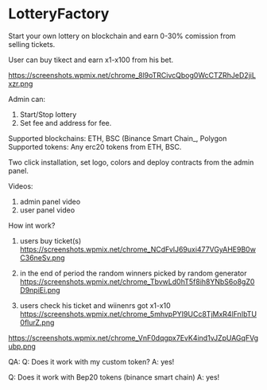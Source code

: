 # LotteryFactory

Start your own lottery on blockchain and earn 0-30% comission from selling tickets. 

User can buy tikect and earn x1-x100 from his bet. 

https://screenshots.wpmix.net/chrome_8l9oTRCivcQbog0WcCTZRhJeD2jiLxzr.png


Admin can: 
1. Start/Stop lottery
2. Set fee and address for fee.

Supported blockchains: ETH, BSC (Binance Smart Chain_, Polygon 
Supported tokens: Any erc20 tokens from ETH, BSC.

Two click installation, set logo, colors and deploy contracts from the admin panel. 

Videos: 
1. admin panel video
2. user panel video

How int work?
1. users buy ticket(s)
https://screenshots.wpmix.net/chrome_NCdFvlJ69uxi477VGyAHE9B0wC36neSv.png

2. in the end of period the random winners picked by random generator
https://screenshots.wpmix.net/chrome_TbvwLd0hT5f8ih8YNbS6o8gZ0D9npiEi.png

3. users check his ticket and wiinenrs got x1-x10 
https://screenshots.wpmix.net/chrome_5mhvpPYI9UCc8TjMxR4lFnIbTU0flurZ.png

https://screenshots.wpmix.net/chrome_VnF0dqgpx7EvK4ind1vJZpUAGqFVgubp.png

QA: 
Q: Does it work with my custom token?
A: yes!

Q: Does it work with Bep20 tokens (binance smart chain)
A: yes!
